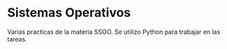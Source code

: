 # Sistemas Operativos

Varias practicas de la materia SSOO. Se utilizo Python para trabajar en las tareas.
